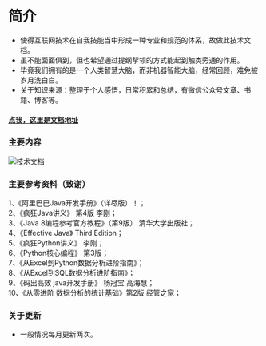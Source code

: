 # 简介
* 使得互联网技术在自我技能当中形成一种专业和规范的体系，故做此技术文档。  
* 虽不能面面俱到，但也希望通过提纲挈领的方式能起到触类旁通的作用。
* 毕竟我们拥有的是一个人类智慧大脑，而非机器智能大脑，经常回顾，难免被岁月洗白白。
* 关于知识来源：整理于个人感悟，日常积累和总结，有微信公众号文章、书籍、博客等。
  
#### [点我，这里是文档地址](https://anxiangchegu.github.io/technical-doc)
### 主要内容
![技术文档](/docs/zh-cn/_images/技术文档1.png "简介")

### 主要参考资料（致谢）
1、《阿里巴巴Java开发手册》（详尽版）！；  
2、《疯狂Java讲义》 第4版 李刚；  
3、《Java 8编程参考官方教程》（第9版） 清华大学出版社；  
4、《Effective Java》 Third Edition；  
5、《疯狂Python讲义》 李刚；  
6、《Python核心编程》 第3版；  
7、《从Excel到Python数据分析进阶指南》；  
8、《从Excel到SQL数据分析进阶指南》；  
9、《码出高效 java开发手册》 杨冠宝 高海慧；  
10、《从零进阶 数据分析的统计基础》第2版 经管之家；

### 关于更新
- 一般情况每月更新两次。
